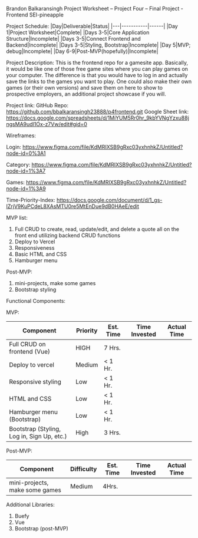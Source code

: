 Brandon Balkaransingh
Project Worksheet – Project Four – Final Project - Frontend
SEI-pineapple

Project Schedule:
|Day|Deliverable|Status|
|---|-----------|------|
|Day 1|Project Worksheet|Complete|
|Days 3-5|Core Application Structure|Incomplete|
|Days 3-5|Connect Frontend and Backend|Incomplete|
|Days 3-5|Styling, Bootstrap|Incomplete|
|Day 5|MVP; debug|Incomplete|
|Day 6-9|Post-MVP(hopefully)|Incomplete|


Project Description:
This is the frontend repo for a gamesite app. Basically, it would be like one of those free game sites where you can play games on your computer. The difference is that you would have to log in and actually save the links to the games you want to play. One could also make their own games (or their own versions) and save them on here to show to prospective employers, an additional project showcase if you will.



Project link: 
GitHub Repo: https://github.com/bbalkaransingh23888/p4frontend.git
Google Sheet link: https://docs.google.com/spreadsheets/d/1MiYUM5Rr0hr_9kbYVNgYzxu88jngsMA9udl1Ox-z7Vw/edit#gid=0


Wireframes:

Login: https://www.figma.com/file/KdMRIXSB9gRxc03yxhnhkZ/Untitled?node-id=0%3A1

Category: https://www.figma.com/file/KdMRIXSB9gRxc03yxhnhkZ/Untitled?node-id=1%3A7

Games: https://www.figma.com/file/KdMRIXSB9gRxc03yxhnhkZ/Untitled?node-id=1%3A9
 

Time-Priority-Index: 
https://docs.google.com/document/d/1_gs-IZrjV9KuPCdeL8XAsMTU0re5MtEnDue9dB0HAeE/edit
 
MVP list:
1)	Full CRUD to create, read, update/edit, and delete a quote all on the front end utilizing backend CRUD functions
2)	Deploy to Vercel
3)	Responsiveness 
4)	Basic HTML and CSS
5)	Hamburger menu




Post-MVP: 
1)	mini-projects, make some games
2)  Bootstrap styling

Functional Components: 

MVP:

|Component|Priority|Est. Time|Time Invested|Actual Time|
|---------|--------|---------|-------------|-----------|
|Full CRUD on frontend (Vue)|HIGH|7 Hrs.||| 		
|Deploy to vercel|Medium|< 1 Hr.||| 		
|Responsive styling|Low|< 1 Hr.||| 		
|HTML and CSS|Low|< 1 Hr.||| 		
|Hamburger menu (Bootstrap)|Low|< 1 Hr.|||
|Bootstrap (Styling, Log in, Sign Up, etc.)|High|3 Hrs.|||	
		

Post-MVP:

|Component|Difficulty|Est. Time|Time Invested|Actual Time|
|---------|--------------------|---------|-------------|-----------|
|mini-projects, make some games|Medium|4Hrs.|||

Additional Libraries:
1) Buefy
2) Vue
3) Bootstrap (post-MVP)